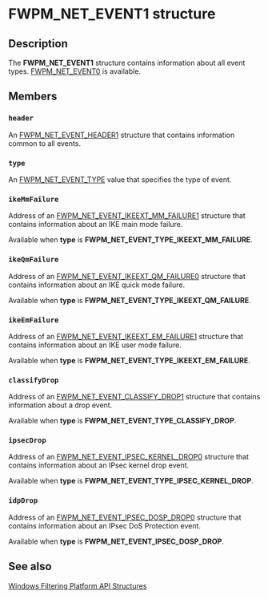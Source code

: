 # FWPM_NET_EVENT1 structure

## Description

The **FWPM_NET_EVENT1** structure contains information about all event types.
[FWPM_NET_EVENT0](https://learn.microsoft.com/windows/win32/api/fwpmtypes/ns-fwpmtypes-fwpm_net_event0) is available.

## Members

### `header`

An [FWPM_NET_EVENT_HEADER1](https://learn.microsoft.com/windows/win32/api/fwpmtypes/ns-fwpmtypes-fwpm_net_event_header1) structure that contains information common to all events.

### `type`

An [FWPM_NET_EVENT_TYPE](https://learn.microsoft.com/windows/win32/api/fwpmtypes/ne-fwpmtypes-fwpm_net_event_type) value that specifies the type of event.

### `ikeMmFailure`

Address of an [FWPM_NET_EVENT_IKEEXT_MM_FAILURE1](https://learn.microsoft.com/windows/win32/api/fwpmtypes/ns-fwpmtypes-fwpm_net_event_ikeext_mm_failure1) structure that contains information about an IKE main mode failure.

Available when **type** is **FWPM_NET_EVENT_TYPE_IKEEXT_MM_FAILURE**.

### `ikeQmFailure`

Address of an [FWPM_NET_EVENT_IKEEXT_QM_FAILURE0](https://learn.microsoft.com/windows/win32/api/fwpmtypes/ns-fwpmtypes-fwpm_net_event_ikeext_qm_failure0) structure that contains information about an IKE quick mode failure.

Available when **type** is **FWPM_NET_EVENT_TYPE_IKEEXT_QM_FAILURE**.

### `ikeEmFailure`

Address of an [FWPM_NET_EVENT_IKEEXT_EM_FAILURE1](https://learn.microsoft.com/windows/win32/api/fwpmtypes/ns-fwpmtypes-fwpm_net_event_ikeext_em_failure1) structure that contains information about an IKE user mode failure.

Available when **type** is **FWPM_NET_EVENT_TYPE_IKEEXT_EM_FAILURE**.

### `classifyDrop`

Address of an [FWPM_NET_EVENT_CLASSIFY_DROP1](https://learn.microsoft.com/windows/win32/api/fwpmtypes/ns-fwpmtypes-fwpm_net_event_classify_drop1) structure that contains information about a drop event.

Available when **type** is **FWPM_NET_EVENT_TYPE_CLASSIFY_DROP**.

### `ipsecDrop`

Address of an [FWPM_NET_EVENT_IPSEC_KERNEL_DROP0](https://learn.microsoft.com/windows/win32/api/fwpmtypes/ns-fwpmtypes-fwpm_net_event_ipsec_kernel_drop0) structure that contains information about an IPsec kernel drop event.

Available when **type** is **FWPM_NET_EVENT_TYPE_IPSEC_KERNEL_DROP**.

### `idpDrop`

Address of an [FWPM_NET_EVENT_IPSEC_DOSP_DROP0](https://learn.microsoft.com/windows/win32/api/fwpmtypes/ns-fwpmtypes-fwpm_net_event_ipsec_dosp_drop0) structure that contains information about an IPsec DoS Protection event.

Available when **type** is **FWPM_NET_EVENT_IPSEC_DOSP_DROP**.

## See also

[Windows Filtering Platform API Structures](https://learn.microsoft.com/windows/desktop/FWP/fwp-structs)